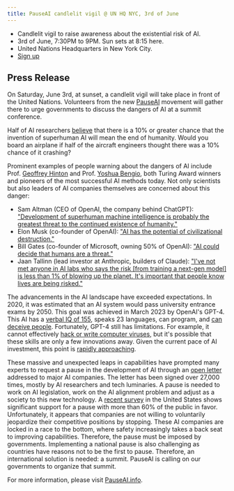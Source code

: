 ```yaml
---
title: PauseAI candlelit vigil @ UN HQ NYC, 3rd of June
---
```


- Candlelit vigil to raise awareness about the existential risk of AI.
- 3rd of June, 7:30PM to 9PM. Sun sets at 8:15 here.
- United Nations Headquarters in New York City.
- [Sign up](https://forms.gle/hsVetUDx3R1w6yj59)

## Press Release

On Saturday, June 3rd, at sunset, a candlelit vigil will take place in front of the United Nations. Volunteers from the new [PauseAI](http://pauseai.info) movement will gather there to urge governments to discuss the dangers of AI at a summit conference.

Half of AI researchers [believe](https://aiimpacts.org/2022-expert-survey-on-progress-in-ai/) that there is a 10% or greater chance that the invention of superhuman AI will mean the end of humanity. Would you board an airplane if half of the aircraft engineers thought there was a 10% chance of it crashing?

Prominent examples of people warning about the dangers of AI include Prof. [Geoffrey Hinton](https://www.reuters.com/technology/ai-pioneer-says-its-threat-world-may-be-more-urgent-than-climate-change-2023-05-05/) and Prof. [Yoshua Bengio](https://yoshuabengio.org/2023/05/22/how-rogue-ais-may-arise/), both Turing Award winners and pioneers of the most successful AI methods today. Not only scientists but also leaders of AI companies themselves are concerned about this danger:

- Sam Altman (CEO of OpenAI, the company behind ChatGPT): ["Development of superhuman machine intelligence is probably the greatest threat to the continued existence of humanity."](https://blog.samaltman.com/machine-intelligence-part-1)
- Elon Musk (co-founder of OpenAI): ["AI has the potential of civilizational destruction."](https://www.inc.com/ben-sherry/elon-musk-ai-has-the-potential-of-civilizational-destruction.html)
- Bill Gates (co-founder of Microsoft, owning 50% of OpenAI): ["AI could decide that humans are a threat."](https://www.denisonforum.org/daily-article/bill-gates-ai-humans-threat/)
- Jaan Tallinn (lead investor at Anthropic, builders of Claude): ["I've not met anyone in AI labs who says the risk [from training a next-gen model] is less than 1% of blowing up the planet. It's important that people know lives are being risked."](https://twitter.com/liron/status/1656929936639430657)

The advancements in the AI landscape have exceeded expectations. In 2020, it was estimated that an AI system would pass university entrance exams by 2050. This goal was achieved in March 2023 by OpenAI's GPT-4. This AI has a [verbal IQ of 155](https://bgr.com/tech/chatgpt-took-an-iq-test-and-its-score-was-sky-high/), speaks 23 languages, can program, and [can deceive people](https://www.theinsaneapp.com/2023/03/gpt4-passed-captcha-test.html). Fortunately, GPT-4 still has limitations. For example, it cannot effectively [hack or write computer viruses](https://pauseai.info/cybersecurity-risks), but it's possible that these skills are only a few innovations away. Given the current pace of AI investment, this point is [rapidly approaching](https://pauseai.info/urgency).

These massive and unexpected leaps in capabilities have prompted many experts to request a pause in the development of AI through an [open letter](https://futureoflife.org/open-letter/pause-giant-ai-experiments/) addressed to major AI companies. The letter has been signed over 27,000 times, mostly by AI researchers and tech luminaries. A pause is needed to work on AI legislation, work on the AI alignment problem and adjust as a society to this new technology. A [recent survey](https://forum.effectivealtruism.org/posts/EoqeJCBiuJbMTKfPZ/unveiling-the-american-public-opinion-on-ai-moratorium-and) in the United States shows significant support for a pause with more than 60% of the public in favor. Unfortunately, it appears that companies are not willing to voluntarily jeopardize their competitive positions by stopping. These AI companies are locked in a race to the bottom, where safety increasingly takes a back seat to improving capabilities. Therefore, the pause must be imposed by governments. Implementing a national pause is also challenging as countries have reasons not to be the first to pause. Therefore, an international solution is needed: a summit. PauseAI is calling on our governments to organize that summit.

For more information, please visit [PauseAI.info](http://pauseai.info).
